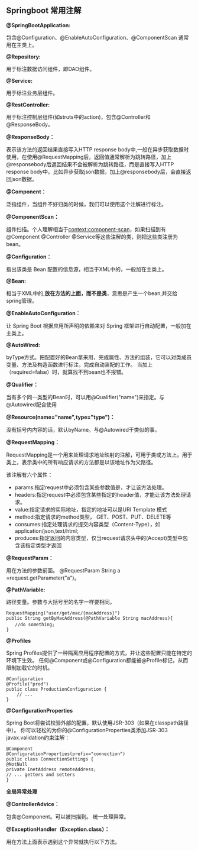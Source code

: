 ## Springboot 常用注解

**@SpringBootApplication:**

包含@Configuration、@EnableAutoConfiguration、@ComponentScan
通常用在主类上。

**@Repository:**

用于标注数据访问组件，即DAO组件。

**@Service:**

用于标注业务层组件。 

**@RestController:**

用于标注控制层组件(如struts中的action)，包含@Controller和@ResponseBody。

**@ResponseBody：**

表示该方法的返回结果直接写入HTTP response body中,一般在异步获取数据时使用，在使用@RequestMapping后，返回值通常解析为跳转路径，加上@responsebody后返回结果不会被解析为跳转路径，而是直接写入HTTP response body中。比如异步获取json数据，加上@responsebody后，会直接返回json数据。

**@Component：**

泛指组件，当组件不好归类的时候，我们可以使用这个注解进行标注。

**@ComponentScan：**

组件扫描。个人理解相当于<context:component-scan>，如果扫描到有@Component @Controller @Service等这些注解的类，则把这些类注册为bean。

**@Configuration：**

指出该类是 Bean 配置的信息源，相当于XML中的<beans></beans>，一般加在主类上。

**@Bean:**

相当于XML中的<bean></bean>,**放在方法的上面，而不是类**，意思是产生一个bean,并交给spring管理。

**@EnableAutoConfiguration：**

让 Spring Boot 根据应用所声明的依赖来对 Spring 框架进行自动配置，一般加在主类上。

**@AutoWired:**

byType方式。把配置好的Bean拿来用，完成属性、方法的组装，它可以对类成员变量、方法及构造函数进行标注，完成自动装配的工作。
当加上（required=false）时，就算找不到bean也不报错。

**@Qualifier：**

当有多个同一类型的Bean时，可以用@Qualifier("name")来指定。与@Autowired配合使用

**@Resource(name="name",type="type")：**

没有括号内内容的话，默认byName。与@Autowired干类似的事。

 

**@RequestMapping：**

RequestMapping是一个用来处理请求地址映射的注解，可用于类或方法上。用于类上，表示类中的所有响应请求的方法都是以该地址作为父路径。

该注解有六个属性：

- params:指定request中必须包含某些参数值是，才让该方法处理。
- headers:指定request中必须包含某些指定的header值，才能让该方法处理请求。
- value:指定请求的实际地址，指定的地址可以是URI Template 模式
- method:指定请求的method类型， GET、POST、PUT、DELETE等
- consumes:指定处理请求的提交内容类型（Content-Type），如application/json,text/html;
- produces:指定返回的内容类型，仅当request请求头中的(Accept)类型中包含该指定类型才返回

**@RequestParam：**

用在方法的参数前面。
@RequestParam String a =request.getParameter("a")。

**@PathVariable:**

路径变量。参数与大括号里的名字一样要相同。

```
RequestMapping("user/get/mac/{macAddress}")
public String getByMacAddress(@PathVariable String macAddress){
　　//do something;
}

```

**@Profiles**

Spring Profiles提供了一种隔离应用程序配置的方式，并让这些配置只能在特定的环境下生效。
任何@Component或@Configuration都能被@Profile标记，从而限制加载它的时机。

```
@Configuration
@Profile("prod")
public class ProductionConfiguration {
    // ...
}

```

**@ConfigurationProperties**

Spring Boot将尝试校验外部的配置，默认使用JSR-303（如果在classpath路径中）。
你可以轻松的为你的@ConfigurationProperties类添加JSR-303 javax.validation约束注解：

```
@Component
@ConfigurationProperties(prefix="connection")
public class ConnectionSettings {
@NotNull
private InetAddress remoteAddress;
// ... getters and setters
}

```

**全局异常处理**

**@ControllerAdvice：**

包含@Component。可以被扫描到。
统一处理异常。

**@ExceptionHandler（Exception.class）：**

用在方法上面表示遇到这个异常就执行以下方法。


